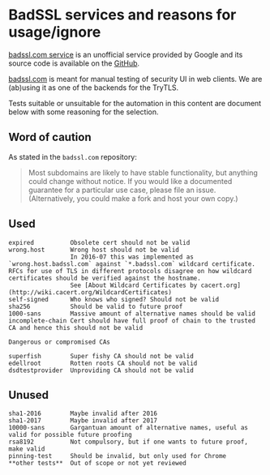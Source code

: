 # BadSSL services and reasons for usage/ignore

[badssl.com service](https://badssl.com) is an unofficial service provided
by Google and its source code is available on the [GitHub](https://github.com/google/badssl.com).

[badssl.com](https://badssl.com) is meant for manual testing of security UI
in web clients. We are (ab)using it as one of the backends for the TryTLS.

Tests suitable or unsuitable for the automation in this content are document below
with some reasoning for the selection.

## Word of caution

As stated in the `badssl.com` repository:

> Most subdomains are likely to have stable functionality, but anything could change without notice. If you would like a documented guarantee for a particular use case, please file an issue. (Alternatively, you could make a fork and host your own copy.)

## Used

```
expired          Obsolete cert should not be valid
wrong.host       Wrong host should not be valid
                 In 2016-07 this was implemented as `wrong.host.badssl.com` against `*.badssl.com` wildcard certificate. RFCs for use of TLS in different protocols disagree on how wildcard certificates should be verified against the hostname.
                 See [About Wildcard Certificates by cacert.org](http://wiki.cacert.org/WildcardCertificates)
self-signed      Who knows who signed? Should not be valid
sha256           Should be valid to future proof
1000-sans        Massive amount of alternative names should be valid
incomplete-chain Cert should have full proof of chain to the trusted CA and hence this should not be valid

Dangerous or compromised CAs

superfish        Super fishy CA should not be valid
edellroot        Rotten roots CA should not be valid
dsdtestprovider  Unproviding CA should not be valid
```

## Unused
```
sha1-2016        Maybe invalid after 2016
sha1-2017        Maybe invalid after 2017
10000-sans       Gargantuan amount of alternative names, useful as valid for possible future proofing
rsa8192          Not compulsory, but if one wants to future proof, make valid
pinning-test     Should be invalid, but only used for Chrome
**other tests**  Out of scope or not yet reviewed
```
